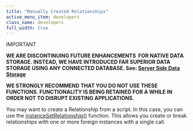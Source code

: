 ```yaml
---
title: "Manually Created Relationships"
active_menu_item: developers
class_name: developers
full_width: true
---
```



IMPORTANT

**WE ARE DISCONTINUING FUTURE ENHANCEMENTS  FOR NATIVE DATA STORAGE. INSTEAD, WE HAVE INTRODUCED FAR SUPERIOR DATA STORAGE USING ANY CONNECTED DATABASE. See: [Server Side Data Storage](/developers/user-guide/product-guide/data-storage/server-side-data-storage/)**

**WE STRONGLY RECOMMEND THAT YOU DO NOT USE THESE FUNCTIONS. FUNCTIONALITY IS BEING RETAINED FOR A WHILE IN ORDER NOT TO DISRUPT EXISTING APPLICATIONS.**

You may want to create a Relationship from a script. In this case, you can use the [instanceSetRelationship()](/developers/user-guide/scripting-apis/client-api/instance-data-functions/instancesetrelationship) function. This allows you create or break relationships with one or more foreign instances with a single call.

